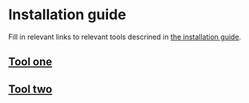 # Installation guide 

Fill in relevant links to relevant tools descrined in [the installation guide](). 

## [Tool one ]()

## [Tool two]() 

